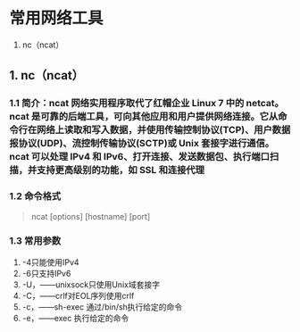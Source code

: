 # 常用网络工具

1. nc（ncat）

## 1. nc（ncat）

### 1.1 简介：ncat 网络实用程序取代了红帽企业 Linux 7 中的 netcat。ncat 是可靠的后端工具，可向其他应用和用户提供网络连接。它从命令行在网络上读取和写入数据，并使用传输控制协议(TCP)、用户数据报协议(UDP)、流控制传输协议(SCTP)或 Unix 套接字进行通信。ncat 可以处理 IPv4 和 IPv6、打开连接、发送数据包、执行端口扫描，并支持更高级别的功能，如 SSL 和连接代理

### 1.2 命令格式

> ncat [options] [hostname] [port]

### 1.3 常用参数

1. -4只能使用IPv4
2. -6只支持IPv6
3. -U，——unixsock只使用Unix域套接字
4. -C，——crlf对EOL序列使用crlf
5. -c，——sh-exec <command>通过/bin/sh执行给定的命令
6. -e，——exec <command>执行给定的命令